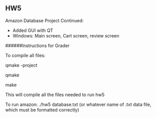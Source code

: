 ## HW5

Amazon Database Project Continued:
- Added GUI with QT
- Windows: Main screen, Cart screen, review screen

######Instructions for Grader

To compile all files: 

qmake -project

qmake

make

This will compile all the files needed to run hw5

To run amazon: ./hw5 database.txt (or whatever name of .txt data file, which must be formatted correctly)
